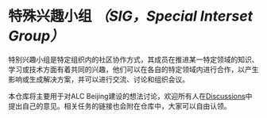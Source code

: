 # 特殊兴趣小组 _（SIG，Special Interset Group）_

特别兴趣小组是特定组织内的社区协作方式，其成员在推进某一特定领域的知识、学习或技术方面有着共同的兴趣，他们可以在各自的特定领域内进行合作，以产生影响或生成解决方案，并可以进行交流、讨论和组织会议。

本仓库将主要用于对ALC Beijing建设的想法讨论，欢迎所有人在[Discussions](https://github.com/alc-beijing/SIG/discussions)中提出自己的意见。相关任务的链接也会附在仓库中，大家可以自由认领。

